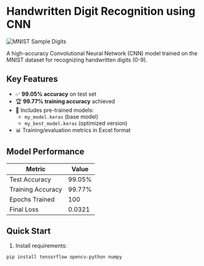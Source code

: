 # Handwritten Digit Recognition using CNN

![MNIST Sample Digits](https://upload.wikimedia.org/wikipedia/commons/2/27/MnistExamples.png)

A high-accuracy Convolutional Neural Network (CNN) model trained on the MNIST dataset for recognizing handwritten digits (0-9).

## Key Features
- ✅ **99.05% accuracy** on test set
- 🏆 **99.77% training accuracy** achieved
- 📁 Includes pre-trained models:
  - `my_model.keras` (base model)
  - `my_best_model.keras` (optimized version)
- 📊 Training/evaluation metrics in Excel format

## Model Performance
| Metric          | Value       |
|-----------------|-------------|
| Test Accuracy   | 99.05%      |
| Training Accuracy | 99.77%    |
| Epochs Trained  | 100         |
| Final Loss      | 0.0321      |

## Quick Start
1. Install requirements:
```bash
pip install tensorflow opencv-python numpy
```
